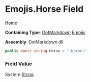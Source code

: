 # Emojis\.Horse Field

[Home](../../../README.md)

**Containing Type**: [DotMarkdown](../../README.md)\.[Emojis](../README.md)

**Assembly**: DotMarkdown\.dll

```csharp
public const string Horse = ":horse:"
```

### Field Value

System\.[String](https://docs.microsoft.com/en-us/dotnet/api/system.string)